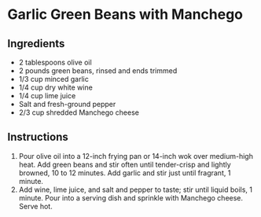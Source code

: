 # Garlic Green Beans with Manchego

## Ingredients

- 2 tablespoons olive oil
- 2 pounds green beans, rinsed and ends trimmed
- 1/3 cup minced garlic
- 1/4 cup dry white wine
- 1/4 cup lime juice
- Salt and fresh-ground pepper
- 2/3 cup shredded Manchego cheese

## Instructions

1. Pour olive oil into a 12-inch frying pan or 14-inch wok over medium-high heat. Add green beans and stir often until tender-crisp and lightly browned, 10 to 12 minutes. Add garlic and stir just until fragrant, 1 minute.
2. Add wine, lime juice, and salt and pepper to taste; stir until liquid boils, 1 minute. Pour into a serving dish and sprinkle with Manchego cheese. Serve hot.